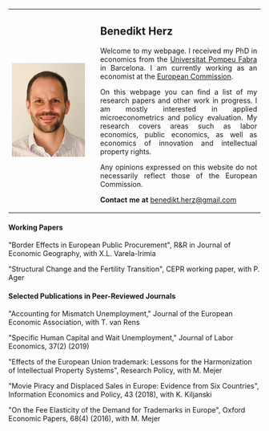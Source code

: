 

<table>
    <tr>    
        <td width="35%">
            <img src="website_photo.png" style="width: 90%; margin: -0.0000009482% 0 -0.0000009482% 0%"  />
        </td>  
        <td align="justify">
            <h2>Benedikt Herz</h2>
            
<p style="text-align: justify; white-space: normal;">  
Welcome to my webpage. I received my PhD in economics from the <a href="https://www.econ.upf.edu" target="_blank">Universitat Pompeu Fabra</a> in Barcelona. I am currently working as an economist at the <a href="https://ec.europa.eu/commission/index_en" target="_blank">European Commission</a>.</p>

<p style="text-align: justify; white-space: normal;">  
On this webpage you can find a list of my research papers and other work in progress. I am mostly interested in applied microeconometrics and policy evaluation. My research covers areas such as labor economics, public economics, as well as economics of innovation and intellectual property rights.</p>

<p style="text-align: justify; white-space: normal;">  
Any opinions expressed on this website do not necessarily reflect those of the European Commission.
</p>

<p style="text-align: justify; white-space: normal;">  
<strong>Contact me at </strong><a href="mailto:benedikt.herz@gmail.com" target="_blank">benedikt.herz@gmail.com</a></p>
        </td>        
    </tr>        
</table>  

#### Working Papers

"Border Effects in European Public Procurement", R&R in Journal of Economic Geography, with X.L. Varela-Irimia

"Structural Change and the Fertility Transition", CEPR working paper, with P. Ager

#### Selected Publications in Peer-Reviewed Journals

"Accounting for Mismatch Unemployment,"  Journal of the European Economic Association, with T. van Rens

"Specific Human Capital and Wait Unemployment," Journal of Labor Economics, 37(2) (2019) 

"Effects of the European Union trademark: Lessons for the Harmonization of Intellectual Property Systems", Research Policy, with M. Mejer 

"Movie Piracy and Displaced Sales in Europe: Evidence from Six Countries", Information Economics and Policy, 43 (2018), with K. Kiljanski

"On the Fee Elasticity of the Demand for Trademarks in Europe", Oxford Economic Papers, 68(4) (2016), with M. Mejer
